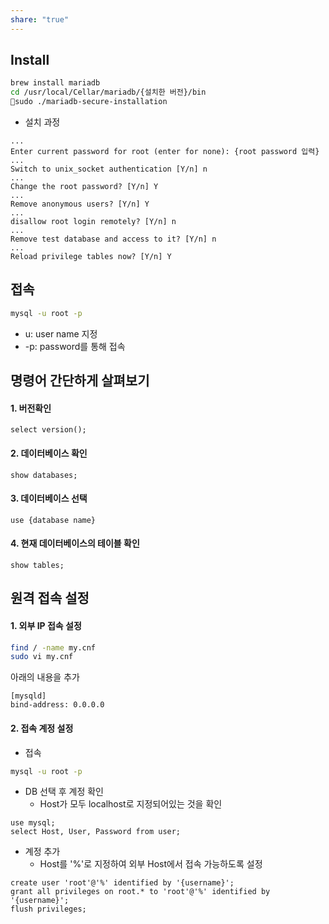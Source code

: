 ```yaml
---
share: "true"
---
```


## Install

```bash
brew install mariadb
cd /usr/local/Cellar/mariadb/{설치한 버전}/bin
sudo ./mariadb-secure-installation
```

- 설치 과정

```
...
Enter current password for root (enter for none): {root password 입력}
...
Switch to unix_socket authentication [Y/n] n
...
Change the root password? [Y/n] Y
...
Remove anonymous users? [Y/n] Y
...
disallow root login remotely? [Y/n] n
...
Remove test database and access to it? [Y/n] n
...
Reload privilege tables now? [Y/n] Y
```

## 접속

```bash
mysql -u root -p
```

- u: user name 지정
- -p: password를 통해 접속

## 명령어 간단하게 살펴보기

#### 1. 버전확인

```mysql
select version();
```

#### 2. 데이터베이스 확인

```mysql
show databases;
```

#### 3. 데이터베이스 선택

```mysql
use {database name}
```

#### 4. 현재 데이터베이스의 테이블 확인

```mysql
show tables;
```

## 원격 접속 설정

#### 1. 외부 IP 접속 설정

```bash
find / -name my.cnf
sudo vi my.cnf
```

아래의 내용을 추가

```
[mysqld]
bind-address: 0.0.0.0
```

#### 2. 접속 계정 설정

- 접속

```bash
mysql -u root -p
```

- DB 선택 후 계정 확인
	- Host가 모두 localhost로 지정되어있는 것을 확인

```mysql
use mysql;
select Host, User, Password from user;
```

- 계정 추가
	- Host를 '%'로 지정하여 외부 Host에서 접속 가능하도록 설정

```mysql
create user 'root'@'%' identified by '{username}';
grant all privileges on root.* to 'root'@'%' identified by '{username}';
flush privileges;
```
